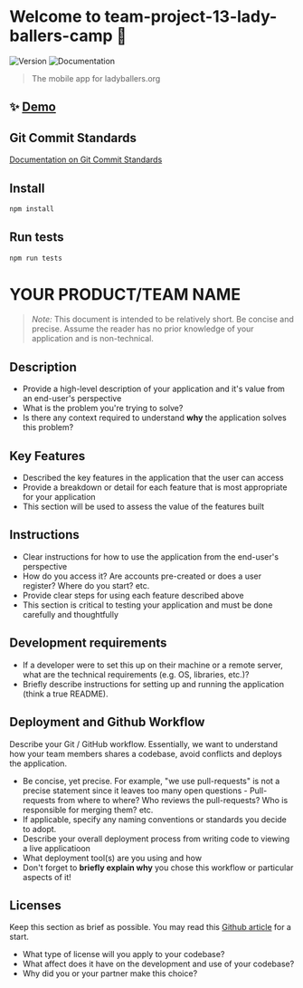 # Welcome to team-project-13-lady-ballers-camp 👋

![Version](https://img.shields.io/badge/version-1.0-blue.svg?cacheSeconds=2592000)
![Documentation](https://img.shields.io/badge/documentation-yes-brightgreen.svg)

> The mobile app for ladyballers.org

## ✨ [Demo](example.com)

## Git Commit Standards

[Documentation on Git Commit Standards](http://karma-runner.github.io/0.10/dev/git-commit-msg.html)

## Install

```sh
npm install
```

## Run tests

```sh
npm run tests
```

# YOUR PRODUCT/TEAM NAME

> _Note:_ This document is intended to be relatively short. Be concise and precise. Assume the reader has no prior knowledge of your application and is non-technical. 

## Description 
 * Provide a high-level description of your application and it's value from an end-user's perspective
 * What is the problem you're trying to solve?
 * Is there any context required to understand **why** the application solves this problem?

## Key Features
 * Described the key features in the application that the user can access
 * Provide a breakdown or detail for each feature that is most appropriate for your application
 * This section will be used to assess the value of the features built

## Instructions
 * Clear instructions for how to use the application from the end-user's perspective
 * How do you access it? Are accounts pre-created or does a user register? Where do you start? etc. 
 * Provide clear steps for using each feature described above
 * This section is critical to testing your application and must be done carefully and thoughtfully
 
 ## Development requirements
 * If a developer were to set this up on their machine or a remote server, what are the technical requirements (e.g. OS, libraries, etc.)?
 * Briefly describe instructions for setting up and running the application (think a true README).
 
 ## Deployment and Github Workflow

Describe your Git / GitHub workflow. Essentially, we want to understand how your team members shares a codebase, avoid conflicts and deploys the application.

 * Be concise, yet precise. For example, "we use pull-requests" is not a precise statement since it leaves too many open questions - Pull-requests from where to where? Who reviews the pull-requests? Who is responsible for merging them? etc.
 * If applicable, specify any naming conventions or standards you decide to adopt.
 * Describe your overall deployment process from writing code to viewing a live applicatioon
 * What deployment tool(s) are you using and how
 * Don't forget to **briefly explain why** you chose this workflow or particular aspects of it!

 ## Licenses 

 Keep this section as brief as possible. You may read this [Github article](https://help.github.com/en/github/creating-cloning-and-archiving-repositories/licensing-a-repository) for a start.

 * What type of license will you apply to your codebase?
 * What affect does it have on the development and use of your codebase?
 * Why did you or your partner make this choice?


